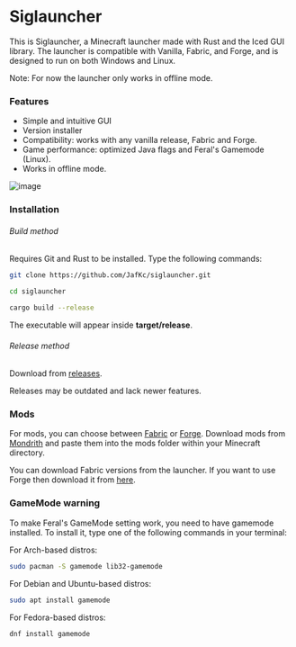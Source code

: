 # Siglauncher
This is Siglauncher, a Minecraft launcher made with Rust and the Iced GUI library. 
The launcher is compatible with Vanilla, Fabric, and Forge, and is designed to run on both Windows and Linux.

Note: For now the launcher only works in offline mode.


### Features
* Simple and intuitive GUI
* Version installer
* Compatibility: works with any vanilla release, Fabric and Forge.
* Game performance: optimized Java flags and Feral's Gamemode (Linux).
* Works in offline mode.

![image](https://github.com/JafKc/siglauncher/assets/109480612/fcf86c91-48db-44c9-8600-16657e6d7b79)


### Installation
###### Build method
Requires Git and Rust to be installed. Type the following commands:

```bash
git clone https://github.com/JafKc/siglauncher.git
```
```bash
cd siglauncher
```
```bash
cargo build --release
```
The executable will appear inside **target/release**.

###### Release method
Download from [releases](https://github.com/JafKc/siglauncher/releases).

Releases may be outdated and lack newer features.

### Mods
For mods, you can choose between [Fabric](https://fabricmc.net/) or [Forge](https://files.minecraftforge.net/net/minecraftforge/forge/). Download mods from [Mondrith](https://modrinth.com/mods) and paste them into the mods folder within your Minecraft directory.

You can download Fabric versions from the launcher. If you want to use Forge then download it from [here](https://files.minecraftforge.net/net/minecraftforge/forge/).


### GameMode warning
To make Feral's GameMode setting work, you need to have gamemode installed. To install it, type one of the following commands in your terminal:

For Arch-based distros: 
```bash
sudo pacman -S gamemode lib32-gamemode
```
For Debian and Ubuntu-based distros:
```bash
sudo apt install gamemode
```
For Fedora-based distros:
```bash
dnf install gamemode
```
